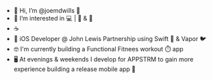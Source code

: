 - :raised_hands: Hi, I’m @joemdwills :wave:
- 👀 I’m interested in :computer: | :muscle: & :blue_book:
- :coffee:
- :briefcase: iOS Developer @ John Lewis Partnership using Swift 🦅 & Vapor 🐦
- :nerd_face: I'm currently building a Functional Fitnees workout ⏱️ app
- 🖥️ At evenings & weekends I develop for APPSTRM to gain more experience building a release mobile app 📱

<!---
joemdwills/joemdwills is a ✨ special ✨ repository because its `README.md` (this file) appears on your GitHub profile.
You can click the Preview link to take a look at your changes.
--->
